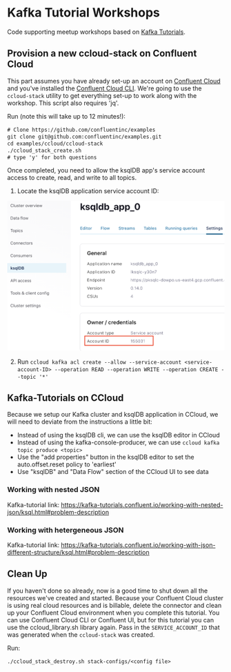 # Kafka Tutorial Workshops

Code supporting meetup workshops based on [Kafka Tutorials](https://kafka-tutorials.confluent.io/).

##  Provision a new ccloud-stack on Confluent Cloud

This part assumes you have already set-up an account on [Confluent Cloud](https://confluent.cloud/) and you've installed the [Confluent Cloud CLI](https://docs.confluent.io/ccloud-cli/current/install.html). We're going to use the `ccloud-stack` utility to get everything set-up to work along with the workshop. This script also requires 'jq'.  

Run (note this will take up to 12 minutes!):
```
# Clone https://github.com/confluentinc/examples
git clone git@github.com:confluentinc/examples.git
cd examples/ccloud/ccloud-stack
./ccloud_stack_create.sh
# type 'y' for both questions
```
Once completed, you need to allow the ksqlDB app's service account access to create, read, and write to all topics.

1. Locate the ksqlDB application service account ID:

![ccloud-ksqlDBapp-settings-service-account-id](https://raw.githubusercontent.com/awalther28/kafka-tutorials-workshops/main/images/ksqlDBserviceAccount.jpg)

2. Run ```ccloud kafka acl create --allow --service-account <service-account-ID> --operation READ --operation WRITE --operation CREATE --topic '*'```

## Kafka-Tutorials on CCloud
Because we setup our Kafka cluster and ksqlDB application in CCloud, we will need to deviate from the instructions a little bit:

- Instead of using the ksqlDB cli, we can use the ksqlDB editor in CCloud
- Instead of using the kafka-console-producer, we can use `ccloud kafka topic produce <topic>`
- Use the "add properties" button in the ksqlDB editor to set the auto.offset.reset policy to 'earliest'
- Use "ksqlDB" and "Data Flow" section of the CCloud UI to see data 

### Working with nested JSON
Kafka-tutorial link: https://kafka-tutorials.confluent.io/working-with-nested-json/ksql.html#problem-description

### Working with hetergeneous JSON
Kafka-tutorial link: https://kafka-tutorials.confluent.io/working-with-json-different-structure/ksql.html#problem-description


##  Clean Up

If you haven't done so already, now is a good time to shut down all the resources we've created and started.  Because your Confluent Cloud cluster is using real cloud resources and is billable, delete the connector and clean up your Confluent Cloud environment when you complete this tutorial. You can use Confluent Cloud CLI or Confluent UI, but for this tutorial you can use the ccloud_library.sh library again. Pass in the `SERVICE_ACCOUNT_ID` that was generated when the `ccloud-stack` was created.

Run:

```
./ccloud_stack_destroy.sh stack-configs/<config file>
```

